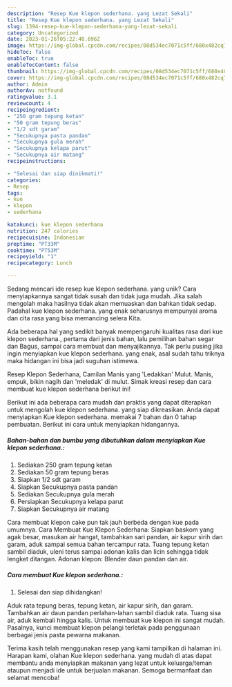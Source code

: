 ```yaml
---
description: "Resep Kue klepon sederhana. yang Lezat Sekali"
title: "Resep Kue klepon sederhana. yang Lezat Sekali"
slug: 1394-resep-kue-klepon-sederhana-yang-lezat-sekali
category: Uncategorized
date: 2023-01-26T05:22:40.696Z
image: https://img-global.cpcdn.com/recipes/08d534ec7071c5ff/680x482cq70/kue-klepon-sederhana-foto-resep-utama.jpg
hideToc: false
enableToc: true
enableTocContent: false
thumbnail: https://img-global.cpcdn.com/recipes/08d534ec7071c5ff/680x482cq70/kue-klepon-sederhana-foto-resep-utama.jpg
cover: https://img-global.cpcdn.com/recipes/08d534ec7071c5ff/680x482cq70/kue-klepon-sederhana-foto-resep-utama.jpg
author: Admin
authorAv: notfound
ratingvalue: 3.1
reviewcount: 4
recipeingredient:
- "250 gram tepung ketan"
- "50 gram tepung beras"
- "1/2 sdt garam"
- "Secukupnya pasta pandan"
- "Secukupnya gula merah"
- "Secukupnya kelapa parut"
- "Secukupnya air matang"
recipeinstructions:

- "Selesai dan siap dinikmati!"
categories:
- Resep
tags:
- kue
- klepon
- sederhana

katakunci: kue klepon sederhana 
nutrition: 247 calories
recipecuisine: Indonesian
preptime: "PT33M"
cooktime: "PT53M"
recipeyield: "1"
recipecategory: Lunch

---
```





Sedang mencari ide resep kue klepon sederhana. yang unik? Cara menyiapkannya sangat tidak susah dan tidak juga mudah. Jika salah mengolah maka hasilnya tidak akan memuaskan dan bahkan tidak sedap. Padahal kue klepon sederhana. yang enak seharusnya mempunyai aroma dan cita rasa yang bisa memancing selera Kita.





Ada beberapa hal yang sedikit banyak mempengaruhi kualitas rasa dari kue klepon sederhana., pertama dari jenis bahan, lalu pemilihan bahan segar dan Bagus, sampai cara membuat dan menyajikannya. Tak perlu pusing jika ingin menyiapkan kue klepon sederhana. yang enak,      asal sudah tahu triknya maka hidangan ini bisa jadi suguhan istimewa.














Resep Klepon Sederhana, Camilan Manis yang &#39;Ledakkan&#39; Mulut. Manis, empuk, bikin nagih dan &#39;meledak&#39; di mulut. Simak kreasi resep dan cara membuat kue klepon sederhana berikut ini!






Berikut ini ada beberapa cara mudah dan praktis yang dapat diterapkan untuk mengolah kue klepon sederhana. yang siap dikreasikan. Anda dapat menyiapkan Kue klepon sederhana. memakai 7 bahan dan 0 tahap pembuatan. Berikut ini cara untuk menyiapkan hidangannya.

<!--inarticleads1-->

##### Bahan-bahan dan bumbu yang dibutuhkan dalam menyiapkan Kue klepon sederhana.:

1. Sediakan 250 gram tepung ketan
1. Sediakan 50 gram tepung beras
1. Siapkan 1/2 sdt garam
1. Siapkan Secukupnya pasta pandan
1. Sediakan Secukupnya gula merah
1. Persiapkan Secukupnya kelapa parut
1. Siapkan Secukupnya air matang


Cara membuat klepon cake pun tak jauh berbeda dengan kue pada umumnya. Cara Membuat Kue Klepon Sederhana: Siapkan baskom yang agak besar, masukan air hangat, tambahkan sari pandan, air kapur sirih dan garam, aduk sampai semua bahan tercampur rata. Tuang tepung ketan sambil diaduk, uleni terus sampai adonan kalis dan licin sehingga tidak lengket ditangan. Adonan klepon: Blender daun pandan dan air. 

<!--inarticleads2-->

##### Cara membuat Kue klepon sederhana.:


1. Selesai dan siap dihidangkan!

Aduk rata tepung beras, tepung ketan, air kapur sirih, dan garam. Tambahkan air daun pandan perlahan-lahan sambil diaduk rata. Tuang sisa air, aduk kembali hingga kalis. Untuk membuat kue klepon ini sangat mudah. Pasalnya, kunci membuat klepon pelangi terletak pada penggunaan berbagai jenis pasta pewarna makanan. 

Terima kasih telah menggunakan resep yang kami tampilkan di halaman ini. Harapan kami, olahan Kue klepon sederhana. yang mudah di atas dapat membantu anda menyiapkan makanan yang lezat untuk keluarga/teman ataupun menjadi ide untuk berjualan makanan. Semoga bermanfaat dan selamat mencoba!
